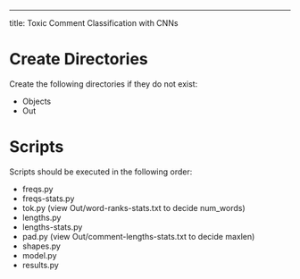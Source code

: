 ---
title: Toxic Comment Classification with CNNs

# Create Directories

Create the following directories if they do not exist:
* Objects
* Out

# Scripts

Scripts should be executed in the following order:
* freqs.py
* freqs-stats.py
* tok.py (view Out/word-ranks-stats.txt to decide num_words)
* lengths.py
* lengths-stats.py
* pad.py (view Out/comment-lengths-stats.txt to decide maxlen)
* shapes.py
* model.py
* results.py
